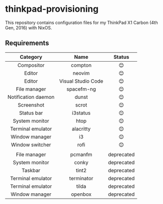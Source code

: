 # thinkpad-provisioning

This repository contains configuration files for my ThinkPad X1 Carbon (4th Gen, 2016) with NixOS.

## Requirements

| Category | Name | Status |
|:-----------------:|:----------:|:----------:|
| Compositor | compton | 😊 |
| Editor | neovim | 😊 |
| Editor | Visual Studio Code | 😊 |
| File manager | spacefm-ng | 😊 |
| Notification daemon | dunst | 😊 |
| Screenshot | scrot | 😊 |
| Status bar | i3status | 😊 |
| System monitor | htop | 😊 |
| Terminal emulator | alacritty | 😊 |
| Window manager | i3 | 😊 |
| Window switcher | rofi | 😊 |
| | | |
| File manager | pcmanfm | deprecated |
| System monitor | conky | deprecated |
| Taskbar | tint2 | deprecated |
| Terminal emulator | terminator | deprecated |
| Terminal emulator | tilda | deprecated |
| Window manager | openbox | deprecated |
